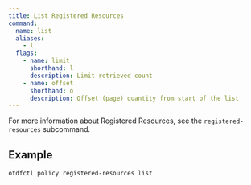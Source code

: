```yaml
---
title: List Registered Resources
command:
  name: list
  aliases:
    - l
  flags:
    - name: limit
      shorthand: l
      description: Limit retrieved count
    - name: offset
      shorthand: o
      description: Offset (page) quantity from start of the list
---
```


For more information about Registered Resources, see the `registered-resources` subcommand.

## Example

```shell
otdfctl policy registered-resources list
```
